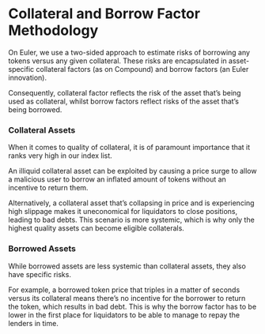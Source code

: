 # Collateral and Borrow Factor Methodology

On Euler, we use a two-sided approach to estimate risks of borrowing any tokens versus any given collateral. These risks are encapsulated in asset-specific collateral factors \(as on Compound\) and borrow factors \(an Euler innovation\).

Consequently, collateral factor reflects the risk of the asset that’s being used as collateral, whilst borrow factors reflect risks of the asset that’s being borrowed.

### **Collateral Assets**

When it comes to quality of collateral, it is of paramount importance that it ranks very high in our index list.

An illiquid collateral asset can be exploited by causing a price surge to allow a malicious user to borrow an inflated amount of tokens without an incentive to return them.

Alternatively, a collateral asset that’s collapsing in price and is experiencing high slippage makes it uneconomical for liquidators to close positions, leading to bad debts. This scenario is more systemic, which is why only the highest quality assets can become eligible collaterals.

### **Borrowed Assets**

While borrowed assets are less systemic than collateral assets, they also have specific risks.

For example, a borrowed token price that triples in a matter of seconds versus its collateral means there’s no incentive for the borrower to return the token, which results in bad debt. This is why the borrow factor has to be lower in the first place for liquidators to be able to manage to repay the lenders in time.

